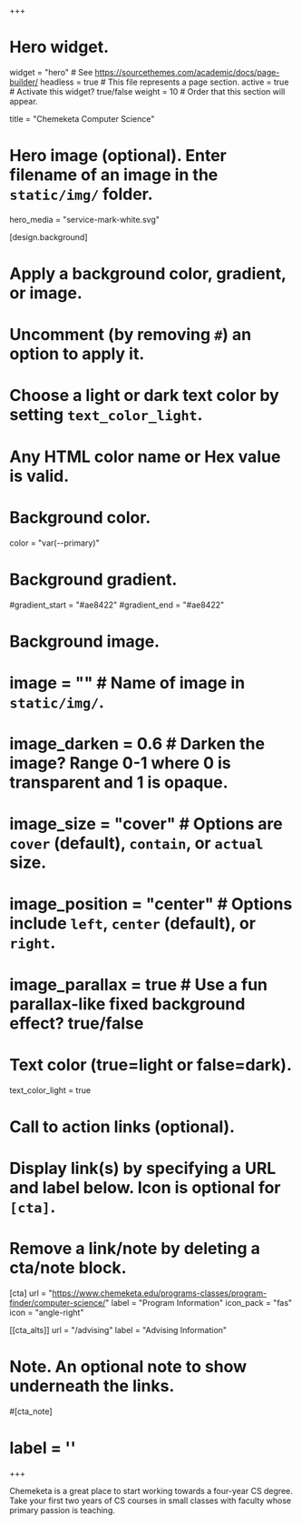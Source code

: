 +++
# Hero widget.
widget = "hero"  # See https://sourcethemes.com/academic/docs/page-builder/
headless = true  # This file represents a page section.
active = true  # Activate this widget? true/false
weight = 10  # Order that this section will appear.

title = "Chemeketa Computer Science"

# Hero image (optional). Enter filename of an image in the `static/img/` folder.
hero_media = "service-mark-white.svg"

[design.background]
  # Apply a background color, gradient, or image.
  #   Uncomment (by removing `#`) an option to apply it.
  #   Choose a light or dark text color by setting `text_color_light`.
  #   Any HTML color name or Hex value is valid.

  # Background color.
  color = "var(--primary)"
  
  # Background gradient.
  #gradient_start = "#ae8422"
  #gradient_end = "#ae8422"
  
  # Background image.
  # image = ""  # Name of image in `static/img/`.
  # image_darken = 0.6  # Darken the image? Range 0-1 where 0 is transparent and 1 is opaque.
  # image_size = "cover"  #  Options are `cover` (default), `contain`, or `actual` size.
  # image_position = "center"  # Options include `left`, `center` (default), or `right`.
  # image_parallax = true  # Use a fun parallax-like fixed background effect? true/false
  
  # Text color (true=light or false=dark).
  text_color_light = true

# Call to action links (optional).
#   Display link(s) by specifying a URL and label below. Icon is optional for `[cta]`.
#   Remove a link/note by deleting a cta/note block.
[cta]
  url = "https://www.chemeketa.edu/programs-classes/program-finder/computer-science/"
  label = "Program Information"
  icon_pack = "fas"
  icon = "angle-right"
  
[[cta_alts]]
  url = "/advising"
  label = "Advising Information"


# Note. An optional note to show underneath the links.
#[cta_note]
#  label = ''
+++


Chemeketa is a great place to start working towards a four-year CS degree. Take your first two years of CS courses in small classes with faculty whose primary passion is teaching.